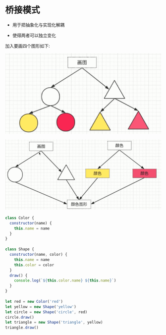 # 桥接模式

- 用于把抽象化与实现化解耦

- 使得两者可以独立变化

加入要画四个图形如下:

![](./media/bridge.png)

![](./media/bridge2.png)

```js
class Color {
  constructor(name) {
    this.name = name
  }
}

class Shape {
  constructor(name, color) {
    this.name = name
    this.color = color
  }
  draw() {
    console.log(`${this.color.name} ${this.name}`)
  }
}

let red = new Color('red')
let yellow = new Shape('yellow')
let circle = new Shape('circle', red)
circle.draw()
let triangle = new Shape('triangle', yellow)
triangle.draw()
```
